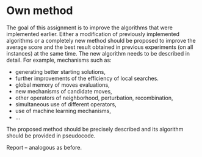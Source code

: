 # Own method

The goal of this assignment is to improve the algorithms that were implemented
earlier. Either a modification of previously implemented algorithms or a
completely new method should be proposed to improve the average score and the
best result obtained in previous experiments (on all instances) at the same
time. The new algorithm needs to be described in detail. For example, mechanisms
such as:

- generating better starting solutions,
- further improvements of the efficiency of local searches.
- global memory of moves evaluations,
- new mechanisms of candidate moves,
- other operators of neighborhood, perturbation, recombination,
- simultaneous use of different operators,
- use of machine learning mechanisms,
- ...

The proposed method should be precisely described and its algorithm should be
provided in pseudocode.

Report – analogous as before.
